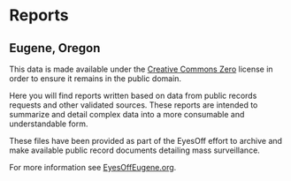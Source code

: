 # Reports
## Eugene, Oregon

This data is made available under the [Creative Commons Zero](https://creativecommons.org/public-domain/cc0/) license in order to ensure it remains in the public domain.

Here you will find reports written based on data from public records requests and other validated sources. These reports are intended to summarize and detail complex data into a more consumable and understandable form.

These files have been provided as part of the EyesOff effort to archive and make available public record documents detailing mass surveillance.

For more information see [EyesOffEugene.org](https://eyesoffeugene.org).